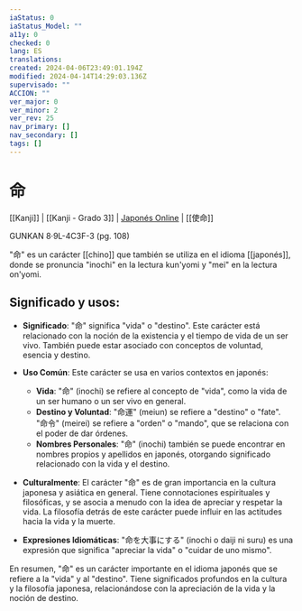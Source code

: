 ```yaml
---
iaStatus: 0
iaStatus_Model: ""
a11y: 0
checked: 0
lang: ES
translations: 
created: 2024-04-06T23:49:01.194Z
modified: 2024-04-14T14:29:03.136Z
supervisado: ""
ACCION: ""
ver_major: 0
ver_minor: 2
ver_rev: 25
nav_primary: []
nav_secondary: []
tags: []
---
```

# 命

[[Kanji]] | [[Kanji - Grado 3]] | [Japonés Online](http://japonesonline.com/kanjis/busqueda/?s=%E5%91%BD&x=0&y=0) | [[使命]]

GUNKAN 8·9L-4C3F-3 (pg. 108)

"命" es un carácter [[chino]] que también se utiliza en el idioma [[japonés]], donde se pronuncia "inochi" en la lectura kun'yomi y "mei" en la lectura on'yomi. 

## Significado y usos:

- **Significado**: "命" significa "vida" o "destino". Este carácter está relacionado con la noción de la existencia y el tiempo de vida de un ser vivo. También puede estar asociado con conceptos de voluntad, esencia y destino.
    
- **Uso Común**: Este carácter se usa en varios contextos en japonés:
    
    - **Vida**: "命" (inochi) se refiere al concepto de "vida", como la vida de un ser humano o un ser vivo en general.
    - **Destino y Voluntad**: "命運" (meiun) se refiere a "destino" o "fate". "命令" (meirei) se refiere a "orden" o "mando", que se relaciona con el poder de dar órdenes.
    - **Nombres Personales**: "命" (inochi) también se puede encontrar en nombres propios y apellidos en japonés, otorgando significado relacionado con la vida y el destino.
- **Culturalmente**: El carácter "命" es de gran importancia en la cultura japonesa y asiática en general. Tiene connotaciones espirituales y filosóficas, y se asocia a menudo con la idea de apreciar y respetar la vida. La filosofía detrás de este carácter puede influir en las actitudes hacia la vida y la muerte.
    
- **Expresiones Idiomáticas**: "命を大事にする" (inochi o daiji ni suru) es una expresión que significa "apreciar la vida" o "cuidar de uno mismo".
    

En resumen, "命" es un carácter importante en el idioma japonés que se refiere a la "vida" y al "destino". Tiene significados profundos en la cultura y la filosofía japonesa, relacionándose con la apreciación de la vida y la noción de destino.
